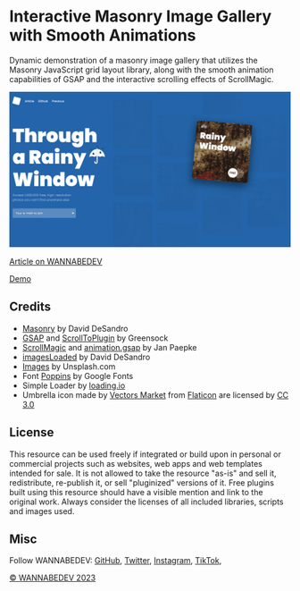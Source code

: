 # Interactive Masonry Image Gallery with Smooth Animations

Dynamic demonstration of a masonry image gallery that utilizes the Masonry JavaScript grid layout library, along with the smooth animation capabilities of GSAP and the interactive scrolling effects of ScrollMagic.

![Interactive Masonry Image Gallery with Smooth Animations](/assets/img/interactive-masonry-image-gallery-with-smooth-animations.png)

[Article on WANNABEDEV](https://wannabedev.io/tutorials/interactive-masonry-image-gallery-with-smooth-animations/)

[Demo](https://www.wannabedev.io/_posts/interactive-masonry-image-gallery-with-smooth-animations/demo/index.html)

## Credits
- [Masonry](https://masonry.desandro.com/) by David DeSandro
- [GSAP](https://greensock.com) and [ScrollToPlugin](https://greensock.com/ScrollToPlugin) by Greensock
- [ScrollMagic](http://scrollmagic.io/) and [animation.gsap](http://scrollmagic.io/docs/animation.GSAP.html) by Jan Paepke
- [imagesLoaded](https://imagesloaded.desandro.com/) by David DeSandro
- [Images](https://unsplash.com/collections/1886495/through-a-rainy-window) by Unsplash.com
- Font [Poppins](https://fonts.google.com/specimen/Poppins) by Google Fonts
- Simple Loader by [loading.io](https://loading.io/css/)
- Umbrella icon made by [Vectors Market](https://www.flaticon.com/authors/vectors-market) from [Flaticon](https://www.flaticon.com/) are licensed by [CC 3.0](http://creativecommons.org/licenses/by/3.0/)

## License
This resource can be used freely if integrated or build upon in personal or commercial projects such as websites, web apps and web templates intended for sale. It is not allowed to take the resource "as-is" and sell it, redistribute, re-publish it, or sell "pluginized" versions of it. Free plugins built using this resource should have a visible mention and link to the original work. Always consider the licenses of all included libraries, scripts and images used.

## Misc

Follow WANNABEDEV: [GitHub](https://github.com/wannabedevio), [Twitter](https://twitter.com/wannabedev_io), [Instagram](https://www.instagram.com/wannabedev.io/), [TikTok](https://www.tiktok.com/@wannabedev.io), 

[© WANNABEDEV 2023](https://wannabedev.io)
